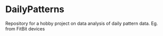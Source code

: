 # DailyPatterns
Repository for a hobby project on data analysis of daily pattern data. Eg. from FitBit devices
